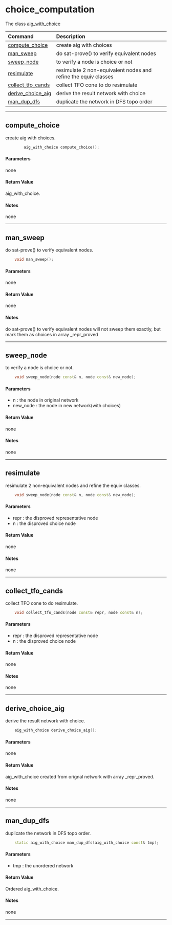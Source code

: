 # choice_computation

The class [aig_with_choice](fpga-map-tool/include/operations/algorithms/choice_computation.hpp) 

| Command                                 | Description                                                    |
| :-------------------------------------- | :------------------------------------------------------------- |
| [compute_choice](#compute_choice)       | create aig with choices                                        |
| [man_sweep](#man_sweep)                 | do sat-prove() to verify equivalent nodes                      |
| [sweep_node](#sweep_node)               | to verify a node is choice or not                              |
| [resimulate](#resimulate)               | resimulate 2 non-equivalent nodes and refine the equiv classes |
| [collect_tfo_cands](#collect_tfo_cands) | collect TFO cone to do resimulate                              |
| [derive_choice_aig](#derive_choice_aig) | derive the result network with choice                          |
| [man_dup_dfs](#man_dup_dfs)             | duplicate the network in DFS topo order                        |

---

## compute_choice

create aig with choices.

```cpp
        aig_with_choice compute_choice();
```

#### Parameters

none

#### Return Value

aig_with_choice.

#### Notes

none

---

## man_sweep

do sat-prove() to verify equivalent nodes.

```cpp
    void man_sweep();
```

#### Parameters

none

#### Return Value

none

#### Notes

do sat-prove() to verify equivalent nodes will not sweep them exactly, but mark them as choices in array _repr_proved

---

## sweep_node

to verify a node is choice or not.

```cpp
    void sweep_node(node const& n, node const& new_node);
```

#### Parameters

+ n : the node in original network 
+ new_node : the node in new network(with choices)

#### Return Value

none

#### Notes

none

---

## resimulate

resimulate 2 non-equivalent nodes and refine the equiv classes.

```cpp
    void sweep_node(node const& n, node const& new_node);
```

#### Parameters

+ repr : the disproved representative node 
+ n : the disproved choice node 

#### Return Value

none

#### Notes

none

---

## collect_tfo_cands

collect TFO cone to do resimulate.

```cpp
    void collect_tfo_cands(node const& repr, node const& n);
```

#### Parameters

+ repr : the disproved representative node 
+ n : the disproved choice node 

#### Return Value

none

#### Notes

none

---

## derive_choice_aig

derive the result network with choice.

```cpp
    aig_with_choice derive_choice_aig();
```

#### Parameters

none

#### Return Value

aig_with_choice created from orignal network with array _repr_proved.

#### Notes

none

---

## man_dup_dfs

duplicate the network in DFS topo order.

```cpp
    static aig_with_choice man_dup_dfs(aig_with_choice const& tmp);
```

#### Parameters

+ tmp : the unordered network 

#### Return Value

Ordered aig_with_choice.

#### Notes

none
 
* * *

